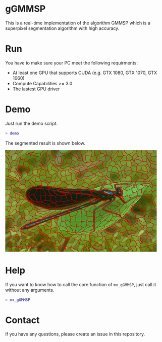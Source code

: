 
# gGMMSP

This is a real-time implementation of the algorithm GMMSP which is a superpixel segmentation algorithm with high accuracy.

# Run

You have to make sure your PC meet the following requirments:
- At least one GPU that supports CUDA (e.g. GTX 1080, GTX 1070, GTX 1060)
- Compute Capabilities >= 3.0
- The lastest GPU driver


# Demo

Just run the demo script.

```matlab
> demo
```

The segmented result is shown below.

![](result/gvL.png)

# Help

If you want to know how to call the core function of `mx_gGMMSP`, just call it without any arguments.
```matlab
> mx_gGMMSP
```

# Contact

If you have any questions, please create an issue in this repository. 

